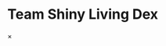 # Team Shiny Living Dex

<section class="shiny-dex">

<div class="shinydex-grid" id="shiny-grid"></div>

<!-- Modal -->
<div id="modal" class="modal hidden">
  <div class="modal-content">
    <span class="modal-close">&times;</span>
    <h2 id="modal-name"></h2>
    <img id="modal-img" />
    <ul id="modal-owners"></ul>
  </div>
</div>

</section>
